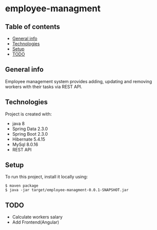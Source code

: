 # employee-managment

## Table of contents
* [General info](#general-info)
* [Technologies](#technologies)
* [Setup](#setup)
* [TODO](#todo)

## General info
Employee management system provides adding, updating and removing workers with their tasks via REST API.
	
## Technologies
Project is created with:
* java 8
* Spring Data 2.3.0
* Spring Boot 2.3.0
* Hibernate 5.4.15
* MySql 8.0.16
* REST API

	
## Setup
To run this project, install it locally using:

```
$ maven package
$ java -jar target/employee-managment-0.0.1-SNAPSHOT.jar
```


## TODO
* Calculate workers salary
* Add Frontend(Angular)
